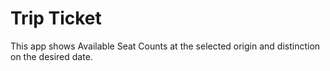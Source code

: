 # Trip Ticket

This app shows Available Seat Counts at the selected origin and distinction on the desired date.

